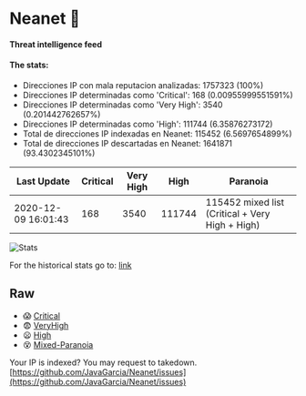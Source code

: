# Neanet :hocho:
#### Threat intelligence feed
#### The stats:

- Direcciones IP con mala reputacion analizadas: 1757323 (100%)
- Direcciones IP determinadas como 'Critical':  168 (0.00955999551591%)
- Direcciones IP determinadas como 'Very High':  3540 (0.201442762657%)
- Direcciones IP determinadas como 'High':  111744 (6.35876273172)
- Total de direcciones IP indexadas en Neanet:  115452 (6.5697654899%)
- Total de direcciones IP descartadas en Neanet:  1641871 (93.4302345101%)

| Last Update | Critical | Very High | High | Paranoia |
| --- | --- | --- | --- | --- |
| 2020-12-09 16:01:43 | 168 | 3540 | 111744 | 115452 mixed list (Critical + Very High + High)|

![Stats](https://docs.google.com/spreadsheets/d/e/2PACX-1vSnaNMIXVabIpDJjufMlzH7poXnshF3mgd8Is1g9ytUEzVsP5my4Trn8f-xkoLLQ38xpL3HtmUexLo6/pubchart?oid=501124687&format=image)

For the historical stats go to: [link](/stats.csv)
## Raw
- :scream: [Critical](https://raw.githubusercontent.com/JavaGarcia/Neanet/master/blacklists/neanet_critical.txt)
- :fearful: [VeryHigh](https://raw.githubusercontent.com/JavaGarcia/Neanet/master/blacklists/neanet_veryHigh.txtt)
- :frowning: [High](https://raw.githubusercontent.com/JavaGarcia/Neanet/master/blacklists/neanet_high.txt)
- :dizzy_face: [Mixed-Paranoia](https://raw.githubusercontent.com/JavaGarcia/Neanet/master/blacklists/neanet_all.txt)


Your IP is indexed? You may request to takedown. [https://github.com/JavaGarcia/Neanet/issues](https://github.com/JavaGarcia/Neanet/issues)









































































































































































































































































































































































































































































































































































































































































































































































































































































































































































































































































































































































































































































































































































































































































































































































































































































































































































































































































































































































































































































































































































































































































































































































































































































































































































































































































































































































